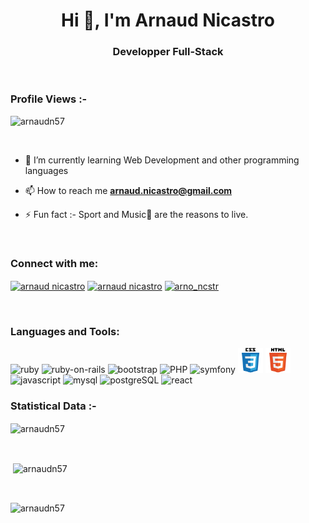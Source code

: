 <h1 align="center">Hi 👋, I'm Arnaud Nicastro</h1>
<h3 align="center">Developper Full-Stack</h3>

<br>

<p align="right"> <h3>Profile Views :-</h3> <img src="https://komarev.com/ghpvc/?username=arnaudn57&label=Profile%20views&color=0e75b6&style=flat"
    alt="arnaudn57" /> 
  </p>

<br>




- 🌱 I’m currently learning Web Development and other programming languages

- 📫 How to reach me **arnaud.nicastro@gmail.com**

- ⚡ Fun fact :- Sport and Music🎵 are the reasons to live.

<br>

<h3 align="left">Connect with me:</h3>
<p align="left">
  <a href="https://www.linkedin.com/in/arnaud-nicastro/" target="blank"><img align="center"
      src="https://raw.githubusercontent.com/rahuldkjain/github-profile-readme-generator/master/src/images/icons/Social/linked-in-alt.svg"
      alt="arnaud nicastro" height="30" width="40" /></a>
  <a href="https://www.facebook.com/arnaud.nicastro/" target="blank"><img align="center"
      src="https://raw.githubusercontent.com/rahuldkjain/github-profile-readme-generator/master/src/images/icons/Social/facebook.svg"
      alt="arnaud nicastro" height="30" width="40" /></a>
  <a href="https://www.instagram.com/arno_ncstr/" target="blank"><img align="center"
      src="https://raw.githubusercontent.com/rahuldkjain/github-profile-readme-generator/master/src/images/icons/Social/instagram.svg"
      alt="arno_ncstr" height="30" width="40" /></a>
</p>

<br>

<h3 align="left">Languages and Tools:</h3>
<p align="left"> 
  <img src="https://cdn.jsdelivr.net/gh/devicons/devicon/icons/ruby/ruby-plain-wordmark.svg" alt="ruby" width="40" height="40" /> 
  <img src="https://cdn.jsdelivr.net/gh/devicons/devicon/icons/rails/rails-plain-wordmark.svg" alt="ruby-on-rails" width="40" height="40" /> 
  <img src="https://cdn.jsdelivr.net/gh/devicons/devicon/icons/bootstrap/bootstrap-plain-wordmark.svg" alt="bootstrap" width="40" height="40" />
  <img src="https://cdn.jsdelivr.net/gh/devicons/devicon/icons/php/php-original.svg" alt="PHP" width="40" height="40" />
  <img src="https://cdn.jsdelivr.net/gh/devicons/devicon/icons/symfony/symfony-original-wordmark.svg" alt="symfony" width="40" height="40" /> 
  <img src="https://raw.githubusercontent.com/devicons/devicon/master/icons/css3/css3-original-wordmark.svg" alt="css3" width="40" height="40" /> 
  <img src="https://raw.githubusercontent.com/devicons/devicon/master/icons/html5/html5-original-wordmark.svg" alt="html5" width="40" height="40" /> 
  <img src="https://cdn.jsdelivr.net/gh/devicons/devicon/icons/javascript/javascript-plain.svg" alt="javascript" width="40" height="40" /> 
  <img src="https://cdn.jsdelivr.net/gh/devicons/devicon/icons/mysql/mysql-original-wordmark.svg"" alt="mysql" width="40" height="40" /> 
  <img src="https://cdn.jsdelivr.net/gh/devicons/devicon/icons/postgresql/postgresql-plain-wordmark.svg" alt="postgreSQL" width="40" height="40" /> 
  <img src="https://cdn.jsdelivr.net/gh/devicons/devicon/icons/react/react-original-wordmark.svg" alt="react" width="40" height="40" />

<br>

<h3>Statistical Data :-</h3>
<p><img align="center"
    src="https://github-readme-stats.vercel.app/api/top-langs?username=arnaudn57&show_icons=true&locale=en&bg_color=0d1117&text_color=ffffff&layout=compact"
    alt="arnaudn57" 
    bg_color=#808080/></p>

<br>

<p>&nbsp;<img align="center" src="https://github-readme-stats.vercel.app/api?username=arnaudn57&show_icons=true&locale=en&bg_color=0d1117&text_color=ffffff&repo=convoychat"
    alt="arnaudn57" /></p>

<br>

<p><img align="center" src="https://github-readme-streak-stats.herokuapp.com/?user=arnaudn57&theme=dark&background=0d1117&date_format=M%20j%5B%2C%20Y%5D" alt="arnaudn57" /></p>
      
<p align="left"> <a href="https://twitter.com/" target="blank"><img
      src="https://img.shields.io/twitter/follow/?logo=twitter&style=for-the-badge" alt="" /></a> </p>
